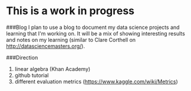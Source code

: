 # This is a work in progress

###Blog
I plan to use a blog to document my data science projects and learning that I'm working on.  It will be a mix of showing interesting results and notes on my learning (similar to Clare Corthell on http://datasciencemasters.org/).

###Direction
1. linear algebra (Khan Academy)
2. github tutorial
3. different evaluation metrics (https://www.kaggle.com/wiki/Metrics)

